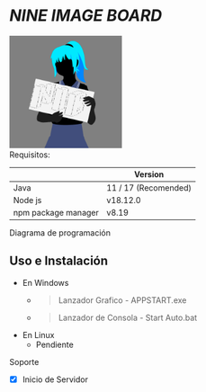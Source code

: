 # ***NINE IMAGE BOARD***

<img src="https://raw.githubusercontent.com/CBujeda/TFG-PROYECT-Nine_Image_Board/main/Sources/Logo.png?token=GHSAT0AAAAAAB2QN2APAPFEIHPZ5UPPMI2OY65GPUQ" data-canonical-src="https://raw.githubusercontent.com/CBujeda/TFG-PROYECT-Nine_Image_Board/main/Sources/Logo.png?token=GHSAT0AAAAAAB2QN2APAPFEIHPZ5UPPMI2OY65GPUQ" width="200" height="200" /><br>
Requisitos:


|                     | Version              |
| --------------------- | ---------------------- |
| Java                | 11 / 17 (Recomended) |
| Node js             | v18.12.0             |
| npm package manager | v8.19                |

Diagrama de programación

## Uso e Instalación

* En Windows
  * > Lanzador Grafico    - APPSTART.exe
    >
  * > Lanzador de Consola - Start Auto.bat
    >
* En Linux
  * Pendiente

Soporte

* [X] Inicio de Servidor
